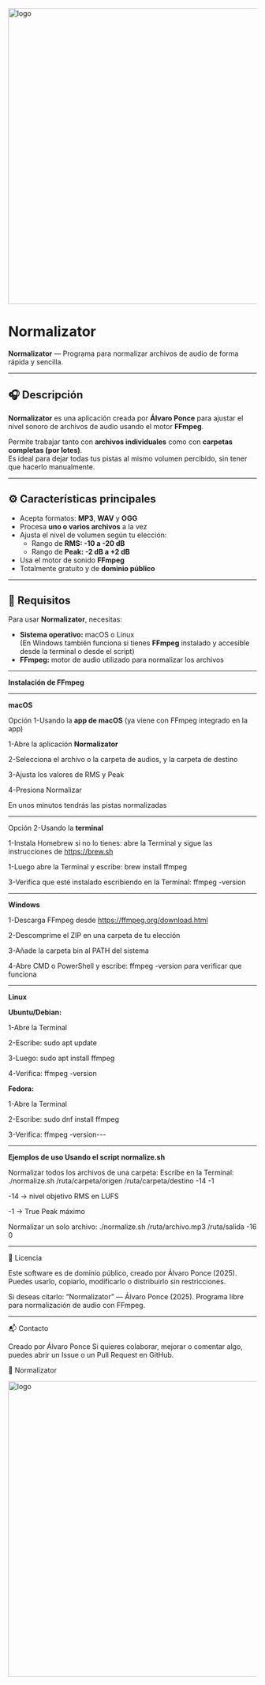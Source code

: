 

<img width="600" height="600" alt="logo" src="https://github.com/user-attachments/assets/0cd15adb-b810-4fe7-8a47-c3ae4d9b72c2" />

# Normalizator

**Normalizator** — Programa para normalizar archivos de audio de forma rápida y sencilla.

---

## 🎧 Descripción

**Normalizator** es una aplicación creada por **Álvaro Ponce** para ajustar el nivel sonoro de archivos de audio usando el motor **FFmpeg**.  

Permite trabajar tanto con **archivos individuales** como con **carpetas completas (por lotes)**.  
Es ideal para dejar todas tus pistas al mismo volumen percibido, sin tener que hacerlo manualmente.

---

## ⚙️ Características principales

- Acepta formatos: **MP3**, **WAV** y **OGG**  
- Procesa **uno o varios archivos** a la vez  
- Ajusta el nivel de volumen según tu elección:
  - Rango de **RMS: -10 a -20 dB**
  - Rango de **Peak: -2 dB a +2 dB**
- Usa el motor de sonido **FFmpeg**
- Totalmente gratuito y de **dominio público**

---

## 🧰 Requisitos

Para usar **Normalizator**, necesitas:

- **Sistema operativo:** macOS o Linux  
  (En Windows también funciona si tienes **FFmpeg** instalado y accesible desde la terminal o desde el script)
- **FFmpeg:** motor de audio utilizado para normalizar los archivos


---

**Instalación de FFmpeg**

---
**macOS**

Opción 1-Usando la **app de macOS** (ya viene con FFmpeg integrado en la app)

1-Abre la aplicación **Normalizator**

2-Selecciona el archivo o la carpeta de audios, y la carpeta de destino

3-Ajusta los valores de RMS y Peak

4-Presiona Normalizar

En unos minutos tendrás las pistas normalizadas

---
Opción 2-Usando la **terminal**

1-Instala Homebrew si no lo tienes: abre la Terminal y sigue las instrucciones de https://brew.sh

1-Luego abre la Terminal y escribe: brew install ffmpeg

3-Verifica que esté instalado escribiendo en la Terminal: ffmpeg -version

---
**Windows**

1-Descarga FFmpeg desde https://ffmpeg.org/download.html

2-Descomprime el ZIP en una carpeta de tu elección

3-Añade la carpeta bin al PATH del sistema

4-Abre CMD o PowerShell y escribe: ffmpeg -version para verificar que funciona

---

**Linux**

**Ubuntu/Debian:**

1-Abre la Terminal

2-Escribe: sudo apt update

3-Luego: sudo apt install ffmpeg

4-Verifica: ffmpeg -version

**Fedora:**

1-Abre la Terminal

2-Escribe: sudo dnf install ffmpeg

3-Verifica: ffmpeg -version---

---

**Ejemplos de uso
Usando el script normalize.sh**

Normalizar todos los archivos de una carpeta:
Escribe en la Terminal: ./normalize.sh /ruta/carpeta/origen /ruta/carpeta/destino -14 -1

-14 → nivel objetivo RMS en LUFS

-1 → True Peak máximo

Normalizar un solo archivo:
./normalize.sh /ruta/archivo.mp3 /ruta/salida -16 0

---

🪪 Licencia

Este software es de dominio público, creado por Álvaro Ponce (2025).
Puedes usarlo, copiarlo, modificarlo o distribuirlo sin restricciones.

Si deseas citarlo:
“Normalizator” — Álvaro Ponce (2025). Programa libre para normalización de audio con FFmpeg.

---

📬 Contacto

Creado por Álvaro Ponce
Si quieres colaborar, mejorar o comentar algo, puedes abrir un Issue o un Pull Request en GitHub.

🎵 Normalizator



<img width="600" height="600" alt="logo" src="https://github.com/user-attachments/assets/0cd15adb-b810-4fe7-8a47-c3ae4d9b72c2" />











































































  

